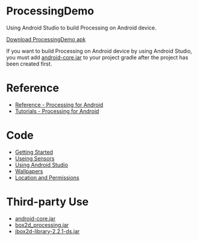 # ProcessingDemo

Using Android Studio to build Processing on Android device.

[Download ProcessingDemo apk](https://github.com/InnoFang/Android-Code-Demos/blob/master/ProcessingDemo/apk/ProcessingDemo.apk?raw=true)

If you want to build Processing on Android device by using Android Studio, you must add [android-core.jar](https://github.com/InnoFang/Android-Code-Demos/blob/master/ProcessingDemo/app/libs/android-core.jar?raw=true) to your project gradle after the project has been created first.

# Reference

 + [Reference - Processing for Android](http://android.processing.org/reference/index.html)
 + [Tutorials - Processing for Android](http://android.processing.org/tutorials/index.html)
 
# Code

 + [Getting Started](https://github.com/InnoFang/Android-Code-Demos/blob/master/ProcessingDemo/app/src/main/java/io/innofang/processingdemo/SimpleSketchTwo.java)
 + [Useing Sensors](https://github.com/InnoFang/Android-Code-Demos/blob/master/ProcessingDemo/app/src/main/java/io/innofang/processingdemo/SensorSketch.java)
 + [Using Android Studio](https://github.com/InnoFang/Android-Code-Demos/blob/master/ProcessingDemo/app/src/main/java/io/innofang/processingdemo/SimpleSketchOne.java)
 + [Wallpapers](https://github.com/InnoFang/Android-Code-Demos/blob/master/ProcessingDemo/app/src/main/java/io/innofang/processingdemo/WallpapersSketch.java)
 + [Location and Permissions](https://github.com/InnoFang/Android-Code-Demos/blob/master/ProcessingDemo/app/src/main/java/io/innofang/processingdemo/LocationSketch.java)
 
# Third-party Use

 + [android-core.jar](https://github.com/InnoFang/Android-Code-Demos/blob/master/ProcessingDemo/app/libs/android-core.jar?raw=true)
 + [box2d_processing.jar](https://github.com/InnoFang/Android-Code-Demos/blob/master/ProcessingDemo/app/libs/box2d_processing.jar?raw=true)
 + [jbox2d-library-2.2.1-ds.jar](https://github.com/InnoFang/Android-Code-Demos/blob/master/ProcessingDemo/app/libs/jbox2d-library-2.2.1-ds.jar?raw=true)

